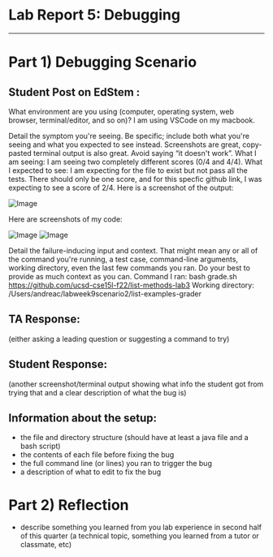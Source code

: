 # **Lab Report 5:  Debugging**
---------
# Part 1) Debugging Scenario 

Student Post on EdStem : 
---------
What environment are you using (computer, operating system, web browser, terminal/editor, and so on)?
I am using VSCode on my macbook.

Detail the symptom you're seeing. Be specific; include both what you're seeing and what you expected to see instead. Screenshots are great, copy-pasted terminal output is also great. Avoid saying “it doesn't work”.
What I am seeing: I am seeing two completely different scores (0/4 and 4/4). 
What I expected to see: I am expecting for the file to exist but not pass all the tests. There should only be one score, and for this specfic github link, I was expecting to see a score of 2/4. 
Here is a screenshot of the output:

![Image](Screen%Shot%2023-06-03%at%2.52.23%PM.png)

Here are screenshots of my code: 

![Image](Screen%Shot%2023-06-03%at%2.53.42%PM.png)
![Image](Screen%Shot%2023-06-03%at%2.53.51%PM.png)

Detail the failure-inducing input and context. That might mean any or all of the command you're running, a test case, command-line arguments, working directory, even the last few commands you ran. Do your best to provide as much context as you can.
Command I ran: bash grade.sh https://github.com/ucsd-cse15l-f22/list-methods-lab3 
Working directory: /Users/andreac/labweek9scenario2/list-examples-grader 

TA Response:
---------
(either asking a leading question or suggesting a command to try) 

Student Response:
---------
(another screenshot/terminal output showing what info the student got from trying that and a clear description of what the bug is)

Information about the setup:
---------
- the file and directory structure (should have at least a java file and a bash script)
- the contents of each file before fixing the bug 
- the full command line (or lines) you ran to trigger the bug 
- a description of what to edit to fix the bug 


# Part 2) Reflection 
- describe something you learned from you lab experience in second half of this quarter (a technical topic, something you learned from a tutor or classmate, etc)
